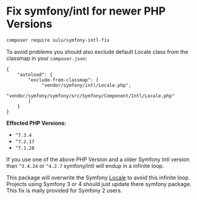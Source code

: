 # Fix symfony/intl for newer PHP Versions

```bash
composer require sulu/symfony-intl-fix
```

To avoid problems you should also exclude default Locale class from the classmap in your `composer.json`:

```
{
    "autoload": {
        "exclude-from-classmap": [
             "vendor/symfony/intl/Locale.php",
             "vendor/symfony/symfony/src/Symfony/Component/Intl/Locale.php"
        ]
    }
}
```

**Effected PHP Versions:**

 - `^7.3.4`
 - `^7.2.17`
 - `^7.1.28`

If you use one of the above PHP Version and a older Symfony Intl version than `^3.4.24` or `^4.2.7`
symfony/intl will endup in a infinite loop.

This package will overwrite the Symfony [Locale](https://github.com/symfony/symfony/blob/master/src/Symfony/Component/Intl/Locale.php)
to avoid this infinite loop. Projects using Symfony 3 or 4 should just update there symfony package.
This fix is maily provided for Symfony 2 users.
